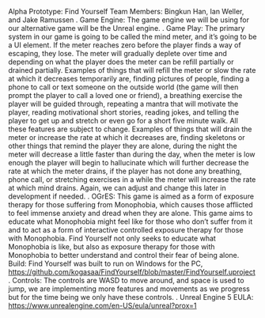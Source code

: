 Alpha Prototype: Find Yourself 
Team Members: Bingkun Han, Ian Weller, and Jake Ramussen
. Game Engine: The game engine we will be using for our alternative game will be the Unreal engine. 
. Game Play: The primary system in our game is going to be called the mind meter, and it’s going to be a UI element. If the meter reaches zero before the player finds a way of escaping, they lose. The meter will gradually deplete over time and depending on what the player does the meter can be refill partially or drained partially.
Examples of things that will refill the meter or slow the rate at which it decreases temporarily are, finding pictures of people, finding a phone to call or text someone on the outside world (the game will then prompt the player to call a loved one or friend), a breathing exercise the player will be guided through, repeating a mantra that will motivate the player, reading motivational short stories, reading jokes, and telling the player to get up and stretch or even go for a short five minute walk. All these features are subject to change. 
Examples of things that will drain the meter or increase the rate at which it decreases are, finding skeletons or other things that remind the player they are alone, during the night the meter will decrease a little faster than during the day, when the meter is low enough the player will begin to hallucinate which will further decrease the rate at which the meter drains, if the player has not done any breathing, phone call, or stretching exercises in a while the meter will increase the rate at which mind drains. Again, we can adjust and change this later in development if needed.
. OGrES: This game is aimed as a form of exposure therapy for those suffering from Monophobia, which causes those afflicted to feel immense anxiety and dread when they are alone. This game aims to educate what Monophobia might feel like for those who don’t suffer from it and to act as a form of interactive controlled exposure therapy for those with Monophobia. Find Yourself not only seeks to educate what Monophobia is like, but also as exposure therapy for those with Monophobia to better understand and control their fear of being alone. 
Build: Find Yourself  was built to run on Windows for the PC, https://github.com/kogasaa/FindYourself/blob/master/FindYourself.uproject
. Controls: The controls are WASD to move around, and space is used to jump, we are implementing more features and movements as we progress but for the time being we only have these controls. 
. Unreal Engine 5 EULA: https://www.unrealengine.com/en-US/eula/unreal?prox=1


